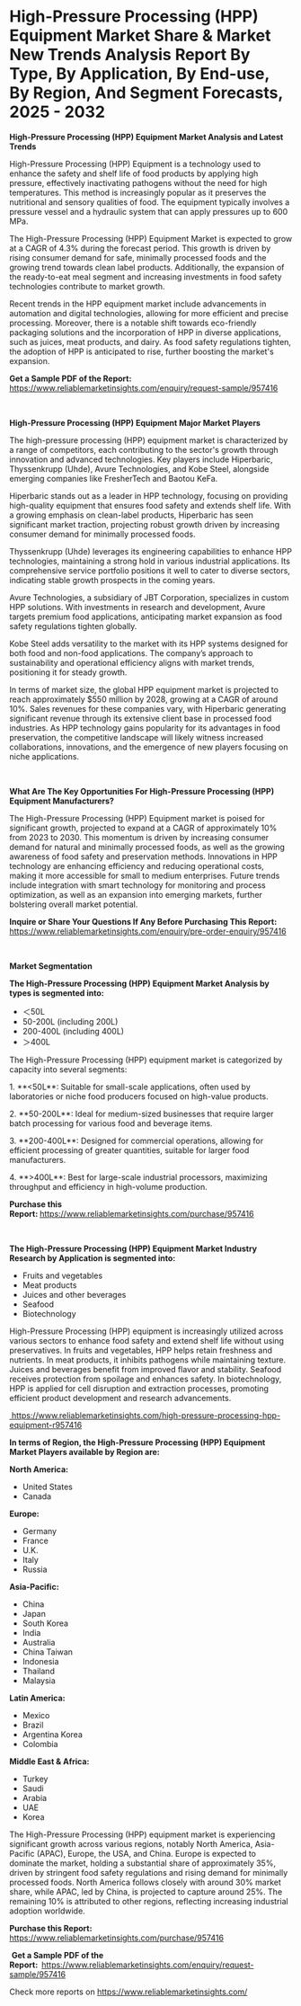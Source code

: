 <p><h1>High-Pressure Processing (HPP) Equipment Market Share & Market New Trends Analysis Report By Type, By Application, By End-use, By Region, And Segment Forecasts, 2025 - 2032</h1></p><p><strong>High-Pressure Processing (HPP) Equipment Market Analysis and Latest Trends</strong></p>
<p><p>High-Pressure Processing (HPP) Equipment is a technology used to enhance the safety and shelf life of food products by applying high pressure, effectively inactivating pathogens without the need for high temperatures. This method is increasingly popular as it preserves the nutritional and sensory qualities of food. The equipment typically involves a pressure vessel and a hydraulic system that can apply pressures up to 600 MPa.</p><p>The High-Pressure Processing (HPP) Equipment Market is expected to grow at a CAGR of 4.3% during the forecast period. This growth is driven by rising consumer demand for safe, minimally processed foods and the growing trend towards clean label products. Additionally, the expansion of the ready-to-eat meal segment and increasing investments in food safety technologies contribute to market growth. </p><p>Recent trends in the HPP equipment market include advancements in automation and digital technologies, allowing for more efficient and precise processing. Moreover, there is a notable shift towards eco-friendly packaging solutions and the incorporation of HPP in diverse applications, such as juices, meat products, and dairy. As food safety regulations tighten, the adoption of HPP is anticipated to rise, further boosting the market's expansion.</p></p>
<p><strong>Get a Sample PDF of the Report:&nbsp;</strong> <a href="https://www.reliablemarketinsights.com/enquiry/request-sample/957416?utm_campaign=3065&utm_medium=2&utm_source=Github&utm_content=ia&utm_term=21032025&utm_id=high-pressure-processing-hpp-equipment">https://www.reliablemarketinsights.com/enquiry/request-sample/957416</a></p>
<p>&nbsp;</p>
<p><strong>High-Pressure Processing (HPP) Equipment Major Market Players</strong></p>
<p><p>The high-pressure processing (HPP) equipment market is characterized by a range of competitors, each contributing to the sector's growth through innovation and advanced technologies. Key players include Hiperbaric, Thyssenkrupp (Uhde), Avure Technologies, and Kobe Steel, alongside emerging companies like FresherTech and Baotou KeFa.</p><p>Hiperbaric stands out as a leader in HPP technology, focusing on providing high-quality equipment that ensures food safety and extends shelf life. With a growing emphasis on clean-label products, Hiperbaric has seen significant market traction, projecting robust growth driven by increasing consumer demand for minimally processed foods.</p><p>Thyssenkrupp (Uhde) leverages its engineering capabilities to enhance HPP technologies, maintaining a strong hold in various industrial applications. Its comprehensive service portfolio positions it well to cater to diverse sectors, indicating stable growth prospects in the coming years.</p><p>Avure Technologies, a subsidiary of JBT Corporation, specializes in custom HPP solutions. With investments in research and development, Avure targets premium food applications, anticipating market expansion as food safety regulations tighten globally.</p><p>Kobe Steel adds versatility to the market with its HPP systems designed for both food and non-food applications. The company’s approach to sustainability and operational efficiency aligns with market trends, positioning it for steady growth.</p><p>In terms of market size, the global HPP equipment market is projected to reach approximately $550 million by 2028, growing at a CAGR of around 10%. Sales revenues for these companies vary, with Hiperbaric generating significant revenue through its extensive client base in processed food industries. As HPP technology gains popularity for its advantages in food preservation, the competitive landscape will likely witness increased collaborations, innovations, and the emergence of new players focusing on niche applications.</p></p>
<p>&nbsp;</p>
<p><strong>What Are The Key Opportunities For High-Pressure Processing (HPP) Equipment Manufacturers?</strong></p>
<p><p>The High-Pressure Processing (HPP) Equipment market is poised for significant growth, projected to expand at a CAGR of approximately 10% from 2023 to 2030. This momentum is driven by increasing consumer demand for natural and minimally processed foods, as well as the growing awareness of food safety and preservation methods. Innovations in HPP technology are enhancing efficiency and reducing operational costs, making it more accessible for small to medium enterprises. Future trends include integration with smart technology for monitoring and process optimization, as well as an expansion into emerging markets, further bolstering overall market potential.</p></p>
<p><strong>Inquire or Share Your Questions If Any Before Purchasing This Report:</strong> <a href="https://www.reliablemarketinsights.com/enquiry/pre-order-enquiry/957416?utm_campaign=3065&utm_medium=2&utm_source=Github&utm_content=ia&utm_term=21032025&utm_id=high-pressure-processing-hpp-equipment">https://www.reliablemarketinsights.com/enquiry/pre-order-enquiry/957416</a></p>
<p>&nbsp;</p>
<p><strong>Market Segmentation</strong></p>
<p><strong>The High-Pressure Processing (HPP) Equipment Market Analysis by types is segmented into:</strong></p>
<p><ul><li>＜50L</li><li>50-200L (including 200L)</li><li>200-400L (including 400L)</li><li>＞400L</li></ul></p>
<p><p>The High-Pressure Processing (HPP) equipment market is categorized by capacity into several segments: </p><p>1. **<50L**: Suitable for small-scale applications, often used by laboratories or niche food producers focused on high-value products.  </p><p>2. **50-200L**: Ideal for medium-sized businesses that require larger batch processing for various food and beverage items.  </p><p>3. **200-400L**: Designed for commercial operations, allowing for efficient processing of greater quantities, suitable for larger food manufacturers.  </p><p>4. **>400L**: Best for large-scale industrial processors, maximizing throughput and efficiency in high-volume production.</p></p>
<p><strong>Purchase this Report:&nbsp;</strong><a href="https://www.reliablemarketinsights.com/purchase/957416?utm_campaign=3065&utm_medium=2&utm_source=Github&utm_content=ia&utm_term=21032025&utm_id=high-pressure-processing-hpp-equipment">https://www.reliablemarketinsights.com/purchase/957416</a></p>
<p>&nbsp;</p>
<p><strong>The High-Pressure Processing (HPP) Equipment Market Industry Research by Application is segmented into:</strong></p>
<p><ul><li>Fruits and vegetables</li><li>Meat products</li><li>Juices and other beverages</li><li>Seafood</li><li>Biotechnology</li></ul></p>
<p><p>High-Pressure Processing (HPP) equipment is increasingly utilized across various sectors to enhance food safety and extend shelf life without using preservatives. In fruits and vegetables, HPP helps retain freshness and nutrients. In meat products, it inhibits pathogens while maintaining texture. Juices and beverages benefit from improved flavor and stability. Seafood receives protection from spoilage and enhances safety. In biotechnology, HPP is applied for cell disruption and extraction processes, promoting efficient product development and research advancements.</p></p>
<p><a href="https://www.reliablemarketinsights.com/high-pressure-processing-hpp-equipment-r957416?utm_campaign=3065&utm_medium=2&utm_source=Github&utm_content=ia&utm_term=21032025&utm_id=high-pressure-processing-hpp-equipment">&nbsp;https://www.reliablemarketinsights.com/high-pressure-processing-hpp-equipment-r957416</a></p>
<p><strong>In terms of Region, the High-Pressure Processing (HPP) Equipment Market Players available by Region are:</strong></p>
<p>
    <p> <strong> North America: </strong>
        <ul>
            <li>United States</li>
            <li>Canada</li>
        </ul>
        </p> 
    <p> <strong> Europe: </strong>
        <ul>
            <li>Germany</li>
            <li>France</li>
            <li>U.K.</li>
            <li>Italy</li>
            <li>Russia</li>
        </ul>
        </p> 
    <p> <strong> Asia-Pacific: </strong>
        <ul>
            <li>China</li>
            <li>Japan</li>
            <li>South Korea</li>
            <li>India</li>
            <li>Australia</li>
            <li>China Taiwan</li>
            <li>Indonesia</li>
            <li>Thailand</li>
            <li>Malaysia</li>
        </ul>
        </p> 
    <p> <strong> Latin America: </strong>
        <ul>
            <li>Mexico</li>
            <li>Brazil</li>
            <li>Argentina Korea</li>
            <li>Colombia</li>
        </ul>
        </p> 
    <p> <strong> Middle East & Africa: </strong>
        <ul>
            <li>Turkey</li>
            <li>Saudi</li>
            <li>Arabia</li>
            <li>UAE</li>
            <li>Korea</li>
        </ul>
    </p>
    </p>
<p><p>The High-Pressure Processing (HPP) equipment market is experiencing significant growth across various regions, notably North America, Asia-Pacific (APAC), Europe, the USA, and China. Europe is expected to dominate the market, holding a substantial share of approximately 35%, driven by stringent food safety regulations and rising demand for minimally processed foods. North America follows closely with around 30% market share, while APAC, led by China, is projected to capture around 25%. The remaining 10% is attributed to other regions, reflecting increasing industrial adoption worldwide.</p></p>
<p><strong>Purchase this Report: </strong><a href="https://www.reliablemarketinsights.com/purchase/957416?utm_campaign=3065&utm_medium=2&utm_source=Github&utm_content=ia&utm_term=21032025&utm_id=high-pressure-processing-hpp-equipment">https://www.reliablemarketinsights.com/purchase/957416</a></p>
<p>&nbsp;<strong>Get a Sample PDF of the Report:&nbsp;&nbsp;</strong><a href="https://www.reliablemarketinsights.com/enquiry/request-sample/957416?utm_campaign=3065&utm_medium=2&utm_source=Github&utm_content=ia&utm_term=21032025&utm_id=high-pressure-processing-hpp-equipment">https://www.reliablemarketinsights.com/enquiry/request-sample/957416</a></p>
<p><strong></strong></p>
<p>Check more reports on <a href="https://www.reliablemarketinsights.com/?utm_campaign=3065&utm_medium=2&utm_source=Github&utm_content=ia&utm_term=21032025&utm_id=high-pressure-processing-hpp-equipment">https://www.reliablemarketinsights.com/</a></p>